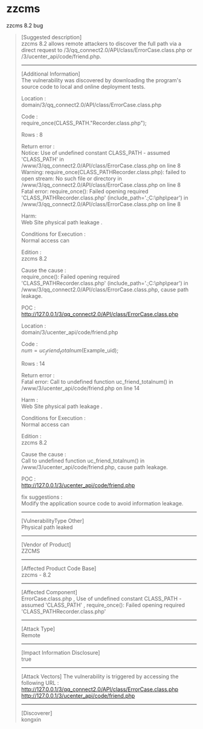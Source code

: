# zzcms
zzcms 8.2 bug


> [Suggested description]      
> zzcms 8.2 allows remote attackers to discover the full path via a direct request to /3/qq_connect2.0/API/class/ErrorCase.class.php  or  /3/ucenter_api/code/friend.php.      
>
> ------------------------------------------
>
> [Additional Information]      
> The vulnerability was discovered by downloading the program's source code to local and online deployment tests.      
>
> Location :      
> domain/3/qq_connect2.0/API/class/ErrorCase.class.php       
>
> Code :      
> require_once(CLASS_PATH."Recorder.class.php");      
>      
> Rows : 8      
>      
> Return error :      
> Notice: Use of undefined constant CLASS_PATH - assumed 'CLASS_PATH' in /www/3/qq_connect2.0/API/class/ErrorCase.class.php on line 8      
> Warning: require_once(CLASS_PATHRecorder.class.php): failed to open stream: No such file or directory in /www/3/qq_connect2.0/API/class/ErrorCase.class.php on line 8      
> Fatal error: require_once(): Failed opening required 'CLASS_PATHRecorder.class.php' (include_path='.;C:\php\pear') in /www/3/qq_connect2.0/API/class/ErrorCase.class.php on line 8      
>
> Harm:      
> Web Site physical path leakage .      
>
> Conditions for Execution :      
> Normal access can      
>
> Edition :      
> zzcms 8.2      
>
> Cause the cause :      
> require_once(): Failed opening required 'CLASS_PATHRecorder.class.php' (include_path='.;C:\php\pear') in /www/3/qq_connect2.0/API/class/ErrorCase.class.php, cause path leakage.      
>
> POC :      
> http://127.0.0.1/3/qq_connect2.0/API/class/ErrorCase.class.php      
>
>
>
>
> Location :      
> domain/3/ucenter_api/code/friend.php      
>
> Code :      
>  $num = uc_friend_totalnum($Example_uid);      
>
> Rows : 14      
>
> Return error :      
> Fatal error: Call to undefined function uc_friend_totalnum() in /www/3/ucenter_api/code/friend.php on line 14      
>
> Harm :      
> Web Site physical path leakage .      
>
> Conditions for Execution :      
> Normal access can      
>
> Edition :      
> zzcms 8.2      
>
> Cause the cause :      
> Call to undefined function uc_friend_totalnum() in /www/3/ucenter_api/code/friend.php, cause path leakage.      
>
> POC :      
> http://127.0.0.1/3/ucenter_api/code/friend.php      
>
>
> fix suggestions :      
> Modify the application source code to avoid information leakage.      
>
> ------------------------------------------
>
> [VulnerabilityType Other]      
> Physical path leaked      
>
> ------------------------------------------
>
> [Vendor of Product]      
> ZZCMS      
>
> ------------------------------------------
>
> [Affected Product Code Base]      
> zzcms - 8.2      
>
> ------------------------------------------
>
> [Affected Component]      
> ErrorCase.class.php , Use of undefined constant CLASS_PATH - assumed 'CLASS_PATH' , require_once(): Failed opening required 'CLASS_PATHRecorder.class.php'      
>
> ------------------------------------------
>
> [Attack Type]      
> Remote      
>
> ------------------------------------------
>
> [Impact Information Disclosure]      
> true      
>
> ------------------------------------------
>
> [Attack Vectors]
> The vulnerability is triggered by accessing the following URL :
> http://127.0.0.1/3/qq_connect2.0/API/class/ErrorCase.class.php         
> http://127.0.0.1/3/ucenter_api/code/friend.php      
>
> ------------------------------------------
>
> [Discoverer]      
> kongxin      
